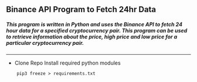 ## Binance API Program to Fetch 24hr Data

##### This program is written in Python and uses the Binance API to fetch 24 hour data for a specified cryptocurrency pair. This program can be used to retrieve information about the price, high price and low price for a particular cryptocurrency pair.
_____
- Clone Repo
Install required python modules
``` 
    pip3 freeze > requirements.txt
```
